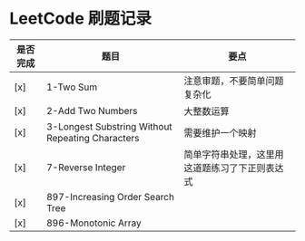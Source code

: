 # LeetCode 刷题记录
是否完成|题目|要点
--|--|----
 [x] | 1-Two Sum | 注意审题，不要简单问题复杂化
 [x] | 2-Add Two Numbers | 大整数运算
 [x] | 3-Longest Substring Without Repeating Characters |需要维护一个映射
 [x] | 7-Reverse Integer | 简单字符串处理，这里用这道题练习了下正则表达式
 [x] | 897-Increasing Order Search Tree| 
 [x] | 896-Monotonic Array |  

